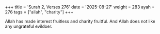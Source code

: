 +++
title = 'Surah 2, Verses 276'
date = '2025-08-27'
weight = 283
ayah = 276
tags = ["allah", "charity"]
+++

Allah has made interest fruitless and charity fruitful. And Allah does not like any ungrateful evildoer.